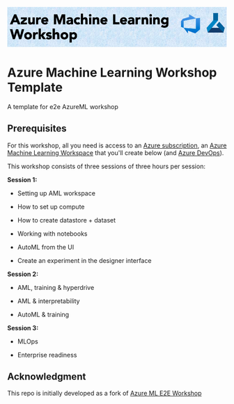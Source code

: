 
![Azure Machine Learning Workshop Template](./Data/images/amlwstemp.png)

# Azure Machine Learning Workshop Template 
A template for e2e AzureML workshop 

## Prerequisites

For this workshop, all you need is access to an [Azure subscription](https://azure.microsoft.com/en-us/free/), an [Azure Machine Learning Workspace](https://docs.microsoft.com/en-us/azure/machine-learning/how-to-manage-workspace) that you'll create below (and [Azure DevOps](https://azure.microsoft.com/en-us/services/devops/)).


This workshop consists of three sessions of three hours per session:

**Session 1:**

- Setting up AML workspace

- How to set up compute

- How to create datastore + dataset

- Working with notebooks

- AutoML from the UI

- Create an experiment in the designer interface

**Session 2:**

- AML, training & hyperdrive

- AML & interpretability

- AutoML & training

**Session 3:**

- MLOps

- Enterprise readiness

## Acknowledgment
This repo is initially developed as a fork of [Azure ML E2E Workshop](https://github.com/danielsc/azureml-workshop-2019) 
